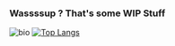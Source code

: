 ### Wassssup ? That's some WIP Stuff

![bio](https://github-readme-stats.vercel.app/api?username=endcerro&show_icons=true&hide_title=true&include_all_commits=true&theme=radical) [![Top Langs](https://github-readme-stats.vercel.app/api/top-langs/?username=endcerro&layout=compact)](https://github.com/anuraghazra/github-readme-stats)


<!--
**endcerro/endcerro** is a ✨ _special_ ✨ repository because its `README.md` (this file) appears on your GitHub profile.

Here are some ideas to get you started:

- 🔭 I’m currently working on ...
- 🌱 I’m currently learning ...
- 👯 I’m looking to collaborate on ...
- 🤔 I’m looking for help with ...
- 💬 Ask me about ...
- 📫 How to reach me: ...
- 😄 Pronouns: ...
- ⚡ Fun fact: ...
-->
